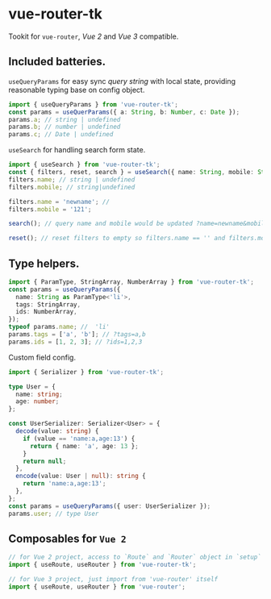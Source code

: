 # vue-router-tk

Tookit for `vue-router`, _Vue 2_ and _Vue 3_ compatible.

## Included batteries.

`useQueryParams` for easy sync _query string_ with local state, providing reasonable typing base on config object.

```ts
import { useQueryParams } from 'vue-router-tk';
const params = useQuerParams({ a: String, b: Number, c: Date });
params.a; // string | undefined
params.b; // number | undefined
params.c; // Date | undefined
```

`useSearch` for handling search form state.

```ts
import { useSearch } from 'vue-router-tk';
const { filters, reset, search } = useSearch({ name: String, mobile: String });
filters.name; // string | undefined
filters.mobile; // string|undefined

filters.name = 'newname'; //
filters.mobile = '121';

search(); // query name and mobile would be updated ?name=newname&mobile=121

reset(); // reset filters to empty so filters.name == '' and filters.mobile == ''
```

## Type helpers.

```ts
import { ParamType, StringArray, NumberArray } from 'vue-router-tk';
const params = useQueryParams({
  name: String as ParamType<'li'>,
  tags: StringArray,
  ids: NumberArray,
});
typeof params.name; //  'li'
params.tags = ['a', 'b']; // ?tags=a,b
params.ids = [1, 2, 3]; // ?ids=1,2,3
```

Custom field config.

```ts
import { Serializer } from 'vue-router-tk';

type User = {
  name: string;
  age: number;
};

const UserSerializer: Serializer<User> = {
  decode(value: string) {
    if (value == 'name:a,age:13') {
      return { name: 'a', age: 13 };
    }
    return null;
  },
  encode(value: User | null): string {
    return 'name:a,age:13';
  },
};
const params = useQueryParams({ user: UserSerializer });
params.user; // type User
```

## Composables for `Vue 2`

```ts
// for Vue 2 project, access to `Route` and `Router` object in `setup` function.
import { useRoute, useRouter } from 'vue-router-tk';

// for Vue 3 project, just import from 'vue-router' itself
import { useRoute, useRouter } from 'vue-router';
```
